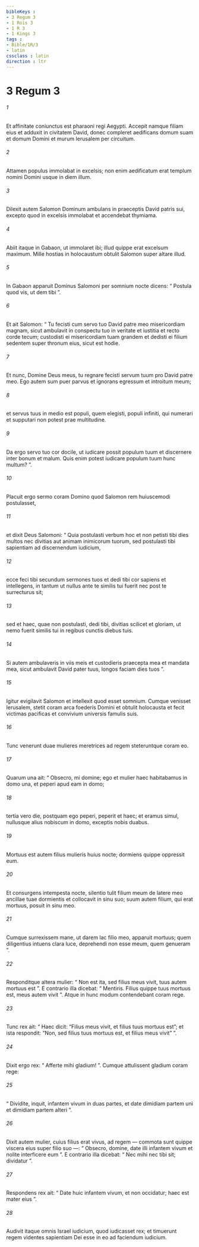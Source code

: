 ```yaml
---
bibleKeys : 
- 3 Regum 3
- 1 Rois 3
- 1 R 3
- 1 Kings 3
tags : 
- Bible/1R/3
- latin
cssclass : latin
direction : ltr
---
```


# 3 Regum 3

###### 1
Et affinitate coniunctus est pharaoni regi Aegypti. Accepit namque filiam eius et adduxit in civitatem David, donec compleret aedificans domum suam et domum Domini et murum Ierusalem per circuitum.
###### 2
Attamen populus immolabat in excelsis; non enim aedificatum erat templum nomini Domini usque in diem illum. 
###### 3
Dilexit autem Salomon Dominum ambulans in praeceptis David patris sui, excepto quod in excelsis immolabat et accendebat thymiama. 
###### 4
Abiit itaque in Gabaon, ut immolaret ibi; illud quippe erat excelsum maximum. Mille hostias in holocaustum obtulit Salomon super altare illud.
###### 5
In Gabaon apparuit Dominus Salomoni per somnium nocte dicens: “ Postula quod vis, ut dem tibi ”. 
###### 6
Et ait Salomon: “ Tu fecisti cum servo tuo David patre meo misericordiam magnam, sicut ambulavit in conspectu tuo in veritate et iustitia et recto corde tecum; custodisti ei misericordiam tuam grandem et dedisti ei filium sedentem super thronum eius, sicut est hodie. 
###### 7
Et nunc, Domine Deus meus, tu regnare fecisti servum tuum pro David patre meo. Ego autem sum puer parvus et ignorans egressum et introitum meum; 
###### 8
et servus tuus in medio est populi, quem elegisti, populi infiniti, qui numerari et supputari non potest prae multitudine. 
###### 9
Da ergo servo tuo cor docile, ut iudicare possit populum tuum et discernere inter bonum et malum. Quis enim potest iudicare populum tuum hunc multum? ”.
###### 10
Placuit ergo sermo coram Domino quod Salomon rem huiuscemodi postulasset, 
###### 11
et dixit Deus Salomoni: “ Quia postulasti verbum hoc et non petisti tibi dies multos nec divitias aut animam inimicorum tuorum, sed postulasti tibi sapientiam ad discernendum iudicium, 
###### 12
ecce feci tibi secundum sermones tuos et dedi tibi cor sapiens et intellegens, in tantum ut nullus ante te similis tui fuerit nec post te surrecturus sit; 
###### 13
sed et haec, quae non postulasti, dedi tibi, divitias scilicet et gloriam, ut nemo fuerit similis tui in regibus cunctis diebus tuis. 
###### 14
Si autem ambulaveris in viis meis et custodieris praecepta mea et mandata mea, sicut ambulavit David pater tuus, longos faciam dies tuos ”. 
###### 15
Igitur evigilavit Salomon et intellexit quod esset somnium. Cumque venisset Ierusalem, stetit coram arca foederis Domini et obtulit holocausta et fecit victimas pacificas et convivium universis famulis suis.
###### 16
Tunc venerunt duae mulieres meretrices ad regem steteruntque coram eo. 
###### 17
Quarum una ait: “ Obsecro, mi domine; ego et mulier haec habitabamus in domo una, et peperi apud eam in domo; 
###### 18
tertia vero die, postquam ego peperi, peperit et haec; et eramus simul, nullusque alius nobiscum in domo, exceptis nobis duabus. 
###### 19
Mortuus est autem filius mulieris huius nocte; dormiens quippe oppressit eum. 
###### 20
Et consurgens intempesta nocte, silentio tulit filium meum de latere meo ancillae tuae dormientis et collocavit in sinu suo; suum autem filium, qui erat mortuus, posuit in sinu meo. 
###### 21
Cumque surrexissem mane, ut darem lac filio meo, apparuit mortuus; quem diligentius intuens clara luce, deprehendi non esse meum, quem genueram ”. 
###### 22
Responditque altera mulier: “ Non est ita, sed filius meus vivit, tuus autem mortuus est ”. E contrario illa dicebat: “ Mentiris. Filius quippe tuus mortuus est, meus autem vivit ”. Atque in hunc modum contendebant coram rege.
###### 23
Tunc rex ait: “ Haec dicit: “Filius meus vivit, et filius tuus mortuus est”; et ista respondit: “Non, sed filius tuus mortuus est, et filius meus vivit” ”. 
###### 24
Dixit ergo rex: “ Afferte mihi gladium! ”. Cumque attulissent gladium coram rege: 
###### 25
“ Dividite, inquit, infantem vivum in duas partes, et date dimidiam partem uni et dimidiam partem alteri ”. 
###### 26
Dixit autem mulier, cuius filius erat vivus, ad regem — commota sunt quippe viscera eius super filio suo —: “ Obsecro, domine, date illi infantem vivum et nolite interficere eum ”. E contrario illa dicebat: “ Nec mihi nec tibi sit; dividatur ”. 
###### 27
Respondens rex ait: “ Date huic infantem vivum, et non occidatur; haec est mater eius ”.
###### 28
Audivit itaque omnis Israel iudicium, quod iudicasset rex; et timuerunt regem videntes sapientiam Dei esse in eo ad faciendum iudicium.
